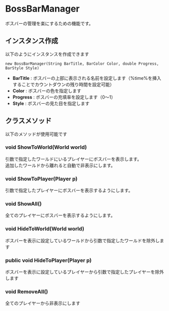 # BossBarManager
ボスバーの管理を楽にするための機能です。

## インスタンス作成
以下のようにインスタンスを作成できます
```access transformers
new BossBarManager(String BarTitle, BarColor Color, double Progress, BarStyle Style)
```
* **BarTitle** : ボスバーの上部に表示される名前を設定します（%time%を挿入することでカウントダウンの残り時間を設定可能）
* **Color** : ボスバーの色を指定します
* **Progress** : ボスバーの充填率を設定します（0〜1）
* **Style** : ボスバーの見た目を指定します

## クラスメソッド
以下のメソッドが使用可能です

### void ShowToWorld(World world)
引数で指定したワールドにいるプレイヤーにボスバーを表示します。\
追加したワールドから離れると自動で非表示にします。

### void ShowToPlayer(Player p)
引数で指定したプレイヤーにボスバーを表示するようにします。

### void ShowAll()
全てのプレイヤーにボスバーを表示するようにします。

### void HideToWorld(World world)
ボスバーを表示に設定しているワールドから引数で指定したワールドを除外します

### public void HideToPlayer(Player p)
ボスバーを表示に設定しているプレイヤーから引数で指定したプレイヤーを除外します

### void RemoveAll()
全てのプレイヤーから非表示にします
